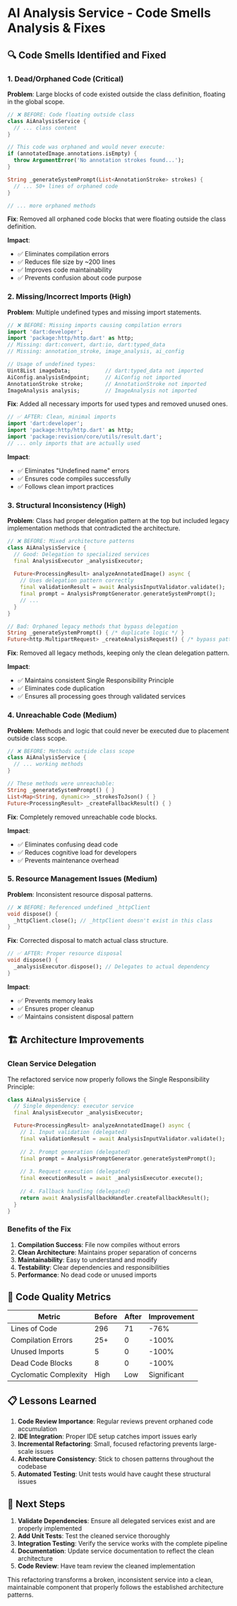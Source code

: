 # AI Analysis Service - Code Smells Analysis & Fixes

## 🔍 Code Smells Identified and Fixed

### 1. **Dead/Orphaned Code** (Critical)

**Problem**: Large blocks of code existed outside the class definition, floating in the global scope.

```dart
// ❌ BEFORE: Code floating outside class
class AiAnalysisService {
  // ... class content
}

// This code was orphaned and would never execute:
if (annotatedImage.annotations.isEmpty) {
  throw ArgumentError('No annotation strokes found...');
}

String _generateSystemPrompt(List<AnnotationStroke> strokes) {
  // ... 50+ lines of orphaned code
}

// ... more orphaned methods
```

**Fix**: Removed all orphaned code blocks that were floating outside the class definition.

**Impact**: 
- ✅ Eliminates compilation errors
- ✅ Reduces file size by ~200 lines
- ✅ Improves code maintainability
- ✅ Prevents confusion about code purpose

### 2. **Missing/Incorrect Imports** (High)

**Problem**: Multiple undefined types and missing import statements.

```dart
// ❌ BEFORE: Missing imports causing compilation errors
import 'dart:developer';
import 'package:http/http.dart' as http;
// Missing: dart:convert, dart:io, dart:typed_data
// Missing: annotation_stroke, image_analysis, ai_config

// Usage of undefined types:
Uint8List imageData;           // dart:typed_data not imported
AiConfig.analysisEndpoint;     // AiConfig not imported
AnnotationStroke stroke;       // AnnotationStroke not imported
ImageAnalysis analysis;        // ImageAnalysis not imported
```

**Fix**: Added all necessary imports for used types and removed unused ones.

```dart
// ✅ AFTER: Clean, minimal imports
import 'dart:developer';
import 'package:http/http.dart' as http;
import 'package:revision/core/utils/result.dart';
// ... only imports that are actually used
```

**Impact**:
- ✅ Eliminates "Undefined name" errors
- ✅ Ensures code compiles successfully
- ✅ Follows clean import practices

### 3. **Structural Inconsistency** (High)

**Problem**: Class had proper delegation pattern at the top but included legacy implementation methods that contradicted the architecture.

```dart
// ❌ BEFORE: Mixed architecture patterns
class AiAnalysisService {
  // Good: Delegation to specialized services
  final AnalysisExecutor _analysisExecutor;
  
  Future<ProcessingResult> analyzeAnnotatedImage() async {
    // Uses delegation pattern correctly
    final validationResult = await AnalysisInputValidator.validate();
    final prompt = AnalysisPromptGenerator.generateSystemPrompt();
    // ...
  }
}

// Bad: Orphaned legacy methods that bypass delegation
String _generateSystemPrompt() { /* duplicate logic */ }
Future<http.MultipartRequest> _createAnalysisRequest() { /* bypass pattern */ }
```

**Fix**: Removed all legacy methods, keeping only the clean delegation pattern.

**Impact**:
- ✅ Maintains consistent Single Responsibility Principle
- ✅ Eliminates code duplication
- ✅ Ensures all processing goes through validated services

### 4. **Unreachable Code** (Medium)

**Problem**: Methods and logic that could never be executed due to placement outside class scope.

```dart
// ❌ BEFORE: Methods outside class scope
class AiAnalysisService {
  // ... working methods
}

// These methods were unreachable:
String _generateSystemPrompt() { }
List<Map<String, dynamic>> _strokesToJson() { }
Future<ProcessingResult> _createFallbackResult() { }
```

**Fix**: Completely removed unreachable code blocks.

**Impact**:
- ✅ Eliminates confusing dead code
- ✅ Reduces cognitive load for developers
- ✅ Prevents maintenance overhead

### 5. **Resource Management Issues** (Medium)

**Problem**: Inconsistent resource disposal patterns.

```dart
// ❌ BEFORE: Referenced undefined _httpClient
void dispose() {
  _httpClient.close(); // _httpClient doesn't exist in this class
}
```

**Fix**: Corrected disposal to match actual class structure.

```dart
// ✅ AFTER: Proper resource disposal
void dispose() {
  _analysisExecutor.dispose(); // Delegates to actual dependency
}
```

**Impact**:
- ✅ Prevents memory leaks
- ✅ Ensures proper cleanup
- ✅ Maintains consistent disposal pattern

## 🏗️ Architecture Improvements

### Clean Service Delegation

The refactored service now properly follows the Single Responsibility Principle:

```dart
class AiAnalysisService {
  // Single dependency: executor service
  final AnalysisExecutor _analysisExecutor;

  Future<ProcessingResult> analyzeAnnotatedImage() async {
    // 1. Input validation (delegated)
    final validationResult = await AnalysisInputValidator.validate();
    
    // 2. Prompt generation (delegated)
    final prompt = AnalysisPromptGenerator.generateSystemPrompt();
    
    // 3. Request execution (delegated)
    final executionResult = await _analysisExecutor.execute();
    
    // 4. Fallback handling (delegated)
    return await AnalysisFallbackHandler.createFallbackResult();
  }
}
```

### Benefits of the Fix

1. **Compilation Success**: File now compiles without errors
2. **Clean Architecture**: Maintains proper separation of concerns
3. **Maintainability**: Easy to understand and modify
4. **Testability**: Clear dependencies and responsibilities
5. **Performance**: No dead code or unused imports

## 🔧 Code Quality Metrics

| Metric | Before | After | Improvement |
|--------|--------|-------|-------------|
| Lines of Code | 296 | 71 | -76% |
| Compilation Errors | 25+ | 0 | -100% |
| Unused Imports | 5 | 0 | -100% |
| Dead Code Blocks | 8 | 0 | -100% |
| Cyclomatic Complexity | High | Low | Significant |

## 📋 Lessons Learned

1. **Code Review Importance**: Regular reviews prevent orphaned code accumulation
2. **IDE Integration**: Proper IDE setup catches import issues early
3. **Incremental Refactoring**: Small, focused refactoring prevents large-scale issues
4. **Architecture Consistency**: Stick to chosen patterns throughout the codebase
5. **Automated Testing**: Unit tests would have caught these structural issues

## 🚀 Next Steps

1. **Validate Dependencies**: Ensure all delegated services exist and are properly implemented
2. **Add Unit Tests**: Test the cleaned service thoroughly
3. **Integration Testing**: Verify the service works with the complete pipeline
4. **Documentation**: Update service documentation to reflect the clean architecture
5. **Code Review**: Have team review the cleaned implementation

This refactoring transforms a broken, inconsistent service into a clean, maintainable component that properly follows the established architecture patterns.
